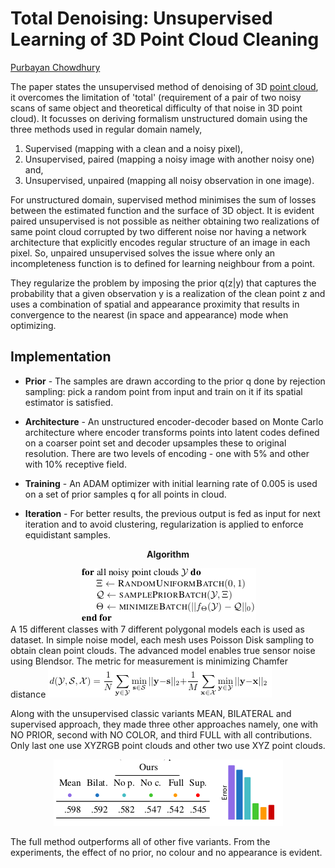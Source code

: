 # Total Denoising: Unsupervised Learning of 3D Point Cloud Cleaning

[Purbayan Chowdhury](https://www.linkedin.com/in/purbayan-chowdhury-38126914a/)

The paper states the unsupervised method of denoising of 3D [point cloud](https://en.wikipedia.org/wiki/Point_cloud), it overcomes the limitation of 'total' (requirement of a pair of two noisy scans of same object and theoretical difficulty of that noise in 3D point cloud). It focusses on deriving formalism unstructured domain using the three methods used in regular domain namely,

1. Supervised (mapping with a clean and a noisy pixel),
2. Unsupervised, paired (mapping a noisy image with another noisy one) and,
3. Unsupervised, unpaired (mapping all noisy observation in one image).

For unstructured domain, supervised method minimises the sum of losses between the estimated function and the surface of 3D object. It is evident paired unsupervised is not possible as neither obtaining two realizations of same point cloud corrupted by two different noise nor having a network architecture that explicitly encodes regular structure of an image in each pixel. So, unpaired unsupervised solves the issue where only an incompleteness function is to defined for learning neighbour from a point.

They regularize the problem by imposing the prior q(z&#124;y) that captures the probability that a given observation y is a realization of the clean point z and uses a combination of spatial and appearance proximity that results in convergence to the nearest (in space and appearance) mode when optimizing.

## Implementation

- **Prior** - The samples are drawn according to the prior q done by rejection sampling: pick a random point from input and train on it if its spatial estimator is satisfied.

- **Architecture** - An unstructured encoder-decoder based on Monte Carlo architecture where encoder transforms points into latent codes defined on a coarser point set and decoder upsamples these to original resolution. There are two levels of encoding - one with 5% and other with 10% receptive field.

- **Training** - An ADAM optimizer with initial learning rate of 0.005 is used on a set of prior samples q for all points in cloud.

- **Iteration** - For better results, the previous output is fed as input for next iteration and to avoid clustering, regularization is applied to enforce equidistant samples.

<div align="center">
<p><b>Algorithm</b></p>
<img src="./images/TD_algo.png">
</div>
A 15 different classes with 7 different polygonal models each is used as dataset. In simple noise model, each mesh uses Poisson Disk sampling to obtain clean point clouds. The advanced model enables true sensor noise using Blendsor. The metric for measurement is minimizing Chamfer distance

<img src="./images/TD_metric.png">

Along with the unsupervised classic variants MEAN, BILATERAL and supervised approach, they made three other approaches namely, one with NO PRIOR, second with NO COLOR, and third FULL with all contributions. Only last one use XYZRGB point clouds and other two use XYZ point clouds.

<div align="center">
<img src="./images/TD_result.png">
</div>

The full method outperforms all of other five variants. From the experiments, the effect of no prior, no colour and no appearance is evident.
